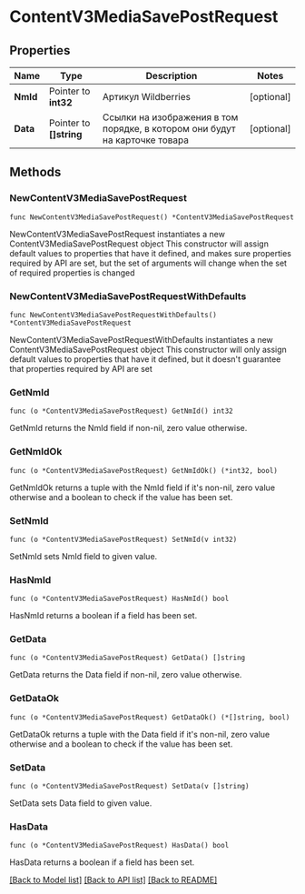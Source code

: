 # ContentV3MediaSavePostRequest

## Properties

Name | Type | Description | Notes
------------ | ------------- | ------------- | -------------
**NmId** | Pointer to **int32** | Артикул Wildberries | [optional] 
**Data** | Pointer to **[]string** | Ссылки на изображения в том порядке, в котором они будут на карточке товара | [optional] 

## Methods

### NewContentV3MediaSavePostRequest

`func NewContentV3MediaSavePostRequest() *ContentV3MediaSavePostRequest`

NewContentV3MediaSavePostRequest instantiates a new ContentV3MediaSavePostRequest object
This constructor will assign default values to properties that have it defined,
and makes sure properties required by API are set, but the set of arguments
will change when the set of required properties is changed

### NewContentV3MediaSavePostRequestWithDefaults

`func NewContentV3MediaSavePostRequestWithDefaults() *ContentV3MediaSavePostRequest`

NewContentV3MediaSavePostRequestWithDefaults instantiates a new ContentV3MediaSavePostRequest object
This constructor will only assign default values to properties that have it defined,
but it doesn't guarantee that properties required by API are set

### GetNmId

`func (o *ContentV3MediaSavePostRequest) GetNmId() int32`

GetNmId returns the NmId field if non-nil, zero value otherwise.

### GetNmIdOk

`func (o *ContentV3MediaSavePostRequest) GetNmIdOk() (*int32, bool)`

GetNmIdOk returns a tuple with the NmId field if it's non-nil, zero value otherwise
and a boolean to check if the value has been set.

### SetNmId

`func (o *ContentV3MediaSavePostRequest) SetNmId(v int32)`

SetNmId sets NmId field to given value.

### HasNmId

`func (o *ContentV3MediaSavePostRequest) HasNmId() bool`

HasNmId returns a boolean if a field has been set.

### GetData

`func (o *ContentV3MediaSavePostRequest) GetData() []string`

GetData returns the Data field if non-nil, zero value otherwise.

### GetDataOk

`func (o *ContentV3MediaSavePostRequest) GetDataOk() (*[]string, bool)`

GetDataOk returns a tuple with the Data field if it's non-nil, zero value otherwise
and a boolean to check if the value has been set.

### SetData

`func (o *ContentV3MediaSavePostRequest) SetData(v []string)`

SetData sets Data field to given value.

### HasData

`func (o *ContentV3MediaSavePostRequest) HasData() bool`

HasData returns a boolean if a field has been set.


[[Back to Model list]](../README.md#documentation-for-models) [[Back to API list]](../README.md#documentation-for-api-endpoints) [[Back to README]](../README.md)


